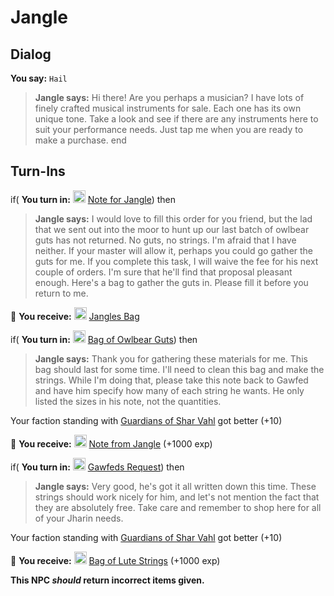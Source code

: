 # Jangle


## Dialog

**You say:** `Hail`



>**Jangle says:** Hi there! Are you perhaps a musician? I have lots of finely crafted musical instruments for sale. Each one has its own unique tone. Take a look and see if there are any instruments here to suit your performance needs. Just tap me when you are ready to make a purchase.
end



## Turn-Ins



if( **You turn in:** <img style="background:url(/static/icons/blank_slot.gif);width:20px;height:20px;" src="/static/icons/item_869.png" alt="" /> <a
                                href="/item/5960" data-url="5960" class="tooltip-link link">Note for Jangle</a>) then


>**Jangle says:** I would love to fill this order for you friend, but the lad that we sent out into the moor to hunt up our last batch of owlbear guts has not returned. No guts, no strings. I'm afraid that I have neither. If your master will allow it, perhaps you could go gather the guts for me. If you complete this task, I will waive the fee for his next couple of orders. I'm sure that he'll find that proposal pleasant enough. Here's a bag to gather the guts in. Please fill it before you return to me.


 &#127873; **You receive:**  <img style="background:url(/static/icons/blank_slot.gif);width:20px;height:20px;" src="/static/icons/item_691.png" alt="" /> <a
                                href="/item/17612" data-url="17612" class="tooltip-link link">Jangles Bag</a> 

 

if( **You turn in:** <img style="background:url(/static/icons/blank_slot.gif);width:20px;height:20px;" src="/static/icons/item_690.png" alt="" /> <a
                                href="/item/5961" data-url="5961" class="tooltip-link link">Bag of Owlbear Guts</a>) then


>**Jangle says:** Thank you for gathering these materials for me. This bag should last for some time. I'll need to clean this bag and make the strings. While I'm doing that, please take this note back to Gawfed and have him specify how many of each string he wants. He only listed the sizes in his note, not the quantities.


Your faction standing with [Guardians of Shar Vahl](/faction/1513) got better (<span class='text-success'>+10</span>)


 &#127873; **You receive:**  <img style="background:url(/static/icons/blank_slot.gif);width:20px;height:20px;" src="/static/icons/item_869.png" alt="" /> <a
                                href="/item/5962" data-url="5962" class="tooltip-link link">Note from Jangle</a> (+1000 exp)

 

if( **You turn in:** <img style="background:url(/static/icons/blank_slot.gif);width:20px;height:20px;" src="/static/icons/item_869.png" alt="" /> <a
                                href="/item/5963" data-url="5963" class="tooltip-link link">Gawfeds Request</a>) then


>**Jangle says:** Very good, he's got it all written down this time. These strings should work nicely for him, and let's not mention the fact that they are absolutely free. Take care and remember to shop here for all of your Jharin needs.


Your faction standing with [Guardians of Shar Vahl](/faction/1513) got better (<span class='text-success'>+10</span>)


 &#127873; **You receive:**  <img style="background:url(/static/icons/blank_slot.gif);width:20px;height:20px;" src="/static/icons/item_582.png" alt="" /> <a
                                href="/item/5965" data-url="5965" class="tooltip-link link">Bag of Lute Strings</a> (+1000 exp)

 

**This NPC *should* return incorrect items given.**





